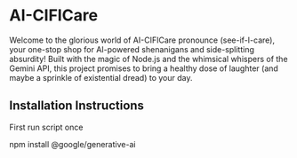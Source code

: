 # AI-CIFICare

Welcome to the glorious world of AI-CIFICare pronounce (see-if-I-care), your one-stop shop for AI-powered shenanigans and side-splitting absurdity! Built with the magic of Node.js and the whimsical whispers of the Gemini API, this project promises to bring a healthy dose of laughter (and maybe a sprinkle of existential dread) to your day.

## Installation Instructions

First run script once

npm install @google/generative-ai

